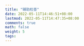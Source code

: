 ```yaml
---
title: "辅助检查"
date: 2022-05-11T14:46:51+08:00
lastmod: 2022-05-11T14:47:35+08:00
comments: true
math: false
weight: 5
tags:
---
```


